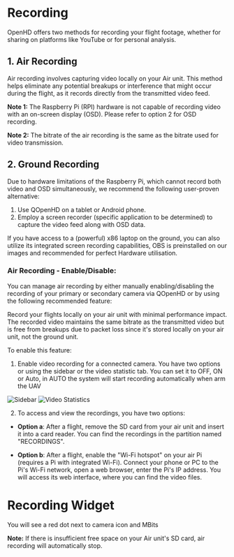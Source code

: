 # Recording

OpenHD offers two methods for recording your flight footage, whether for sharing on platforms like YouTube or for personal analysis.

## 1. Air Recording

Air recording involves capturing video locally on your Air unit. This method helps eliminate any potential breakups or interference that might occur during the flight, as it records directly from the transmitted video feed.

**Note 1:** The Raspberry Pi (RPI) hardware is not capable of recording video with an on-screen display (OSD). Please refer to option 2 for OSD recording.

**Note 2:** The bitrate of the air recording is the same as the bitrate used for video transmission.

## 2. Ground Recording

Due to hardware limitations of the Raspberry Pi, which cannot record both video and OSD simultaneously, we recommend the following user-proven alternative:

1. Use QOpenHD on a tablet or Android phone.
2. Employ a screen recorder (specific application to be determined) to capture the video feed along with OSD data.

If you have access to a (powerful) x86 laptop on the ground, you can also utilize its integrated screen recording capabilities, OBS is preinstalled on our images and recommended for perfect Hardware utilisation.

### Air Recording - Enable/Disable:

You can manage air recording by either manually enabling/disabling the recording of your primary or secondary camera via QOpenHD or by using the following recommended feature:

Record your flights locally on your air unit with minimal performance impact. The recorded video maintains the same bitrate as the transmitted video but is free from breakups due to packet loss since it's stored locally on your air unit, not the ground unit.

To enable this feature:

1. Enable video recording for a connected camera. You have two options or using the sidebar or the video statistic tab.
You can set it to OFF, ON or Auto, in AUTO the system will start recording automatically when arm the UAV

![Sidebar](/img/assets/air_recording.jpg)
![Video Statistics](/img/assets/statistics_video.jpg)

2. To access and view the recordings, you have two options:

- **Option a**: After a flight, remove the SD card from your air unit and insert it into a card reader. You can find the recordings in the partition named "RECORDINGS".


- **Option b**: After a flight, enable the "Wi-Fi hotspot" on your air Pi (requires a Pi with integrated Wi-Fi). Connect your phone or PC to the Pi's Wi-Fi network, open a web browser, enter the Pi's IP address. You will access its web interface, where you can find the video files.

# Recording Widget

You will see a red dot next to camera icon and MBits

**Note:** If there is insufficient free space on your Air unit's SD card, air recording will automatically stop.